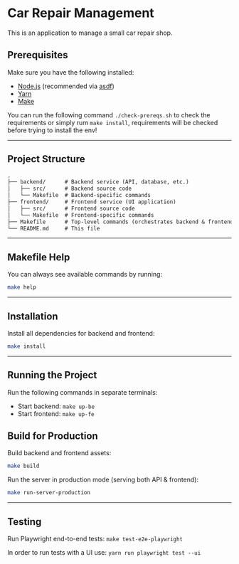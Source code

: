 # Car Repair Management

This is an application to manage a small car repair shop.

## Prerequisites

Make sure you have the following installed:

- [Node.js](https://nodejs.org/) (recommended via [asdf](https://asdf-vm.com))
- [Yarn](https://yarnpkg.com/)
- [Make](https://www.gnu.org/software/make/)

You can run the following command `./check-prereqs.sh` to check the requirements or simply rum `make install`, requirements will be checked before trying to install the env!

---

## Project Structure

```txt
.
├── backend/      # Backend service (API, database, etc.)
│   ├── src/      # Backend source code
│   └── Makefile  # Backend-specific commands
├── frontend/     # Frontend service (UI application)
│   ├── src/      # Frontend source code
│   └── Makefile  # Frontend-specific commands
├── Makefile      # Top-level commands (orchestrates backend & frontend)
└── README.md     # This file
```

---

## Makefile Help

You can always see available commands by running:

```bash
make help
```

---

## Installation

Install all dependencies for backend and frontend:

```bash
make install
```

---

## Running the Project

Run the following commands in separate terminals:

- Start backend: `make up-be`
- Start frontend: `make up-fe`

## Build for Production

Build backend and frontend assets:

```bash
make build
```

Run the server in production mode (serving both API & frontend):

```bash
make run-server-production
```

---

## Testing

Run Playwright end-to-end tests: `make test-e2e-playwright`

In order to run tests with a UI use: `yarn run playwright test --ui`
